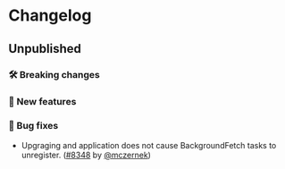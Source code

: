# Changelog

## Unpublished

### 🛠 Breaking changes

### 🎉 New features

### 🐛 Bug fixes

- Upgraging and application does not cause BackgroundFetch tasks to unregister. ([#8348](https://github.com/expo/expo/pull/8438) by [@mczernek](https://github.com/mczernek))
